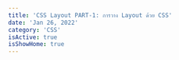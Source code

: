 ```yaml
---
title: 'CSS Layout PART-1: การวาง Layout ด้วย CSS'
date: 'Jan 26, 2022'
category: 'CSS'
isActive: true
isShowHome: true
---
```

